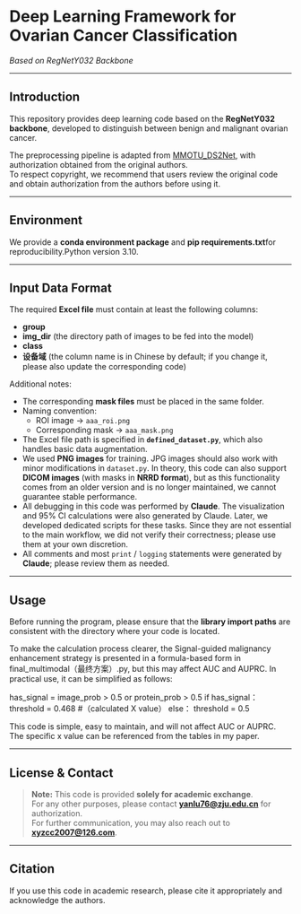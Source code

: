 # Deep Learning Framework for Ovarian Cancer Classification  
*Based on RegNetY032 Backbone*

---

## Introduction
This repository provides deep learning code based on the **RegNetY032 backbone**, developed to distinguish between benign and malignant ovarian cancer.

The preprocessing pipeline is adapted from [MMOTU_DS2Net](https://github.com/cv516Buaa/MMOTU_DS2Net), with authorization obtained from the original authors.  
To respect copyright, we recommend that users review the original code and obtain authorization from the authors before using it.

---

## Environment
We provide a **conda environment package** and **pip requirements.txt**for reproducibility.Python version 3.10.

---

## Input Data Format
The required **Excel file** must contain at least the following columns:

- **group**  
- **img_dir** (the directory path of images to be fed into the model)  
- **class**  
- **设备域** (the column name is in Chinese by default; if you change it, please also update the corresponding code)

Additional notes:

- The corresponding **mask files** must be placed in the same folder.  
- Naming convention:  
  - ROI image → `aaa_roi.png`  
  - Corresponding mask → `aaa_mask.png`  
- The Excel file path is specified in **`defined_dataset.py`**, which also handles basic data augmentation.  
- We used **PNG images** for training. JPG images should also work with minor modifications in `dataset.py`. In theory, this code can also support **DICOM images** (with masks in **NRRD format**), but as this functionality comes from an older version and is no longer maintained, we cannot guarantee stable performance.  
- All debugging in this code was performed by **Claude**. The visualization and 95% CI calculations were also generated by Claude. Later, we developed dedicated scripts for these tasks. Since they are not essential to the main workflow, we did not verify their correctness; please use them at your own discretion.  
- All comments and most `print` / `logging` statements were generated by **Claude**; please review them as needed.  

---

## Usage
Before running the program, please ensure that the **library import paths** are consistent with the directory where your code is located.

To make the calculation process clearer, the Signal-guided malignancy enhancement strategy is presented in a formula-based form in final_multimodal（最终方案）.py, but this may affect AUC and AUPRC. In practical use, it can be simplified as follows:

has_signal = image_prob > 0.5 or protein_prob > 0.5
if has_signal：
  threshold = 0.468 #（calculated X value）
else：
  threshold = 0.5


This code is simple, easy to maintain, and will not affect AUC or AUPRC. The specific x value can be referenced from the tables in my paper.

---

## License & Contact
> **Note:** This code is provided **solely for academic exchange**.  
> For any other purposes, please contact **yanlu76@zju.edu.cn** for authorization.  
> For further communication, you may also reach out to **xyzcc2007@126.com**.

---

## Citation
If you use this code in academic research, please cite it appropriately and acknowledge the authors.
